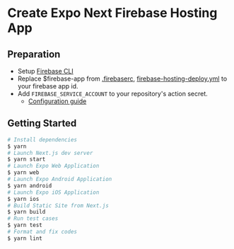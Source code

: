 # Create Expo Next Firebase Hosting App

## Preparation

- Setup [Firebase CLI](https://firebase.google.com/docs/cli)
- Replace $firebase-app from [.firebaserc](./.firebaserc), [firebase-hosting-deploy.yml](./.github/workflows/firebase-hosting-deploy.yml) to your firebase app id.
- Add `FIREBASE_SERVICE_ACCOUNT` to your repository's action secret.
  - [Configuration guide](https://github.com/marketplace/actions/deploy-to-firebase-hosting#firebaseserviceaccount-string-required)

## Getting Started

```sh
# Install dependencies
$ yarn
# Launch Next.js dev server
$ yarn start
# Launch Expo Web Application
$ yarn web
# Launch Expo Android Application
$ yarn android
# Launch Expo iOS Application
$ yarn ios
# Build Static Site from Next.js
$ yarn build
# Run test cases
$ yarn test
# Format and fix codes
$ yarn lint
```
